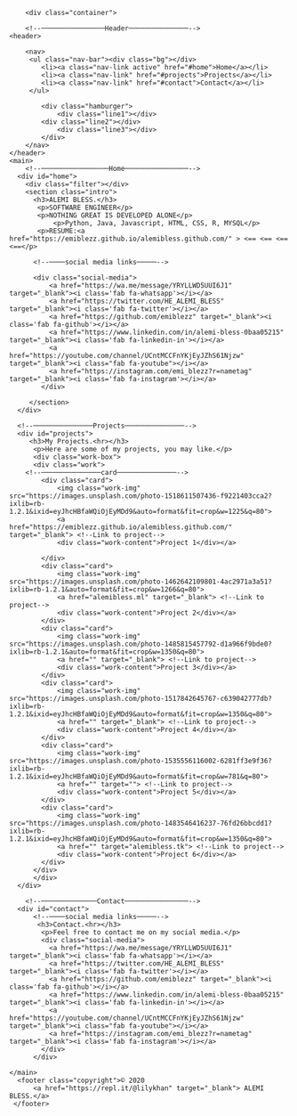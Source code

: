 
<html>
  <head>
      <meta charset="utf-8">
      <meta name="viewport" content="width=device-width">
      <title>ALEMI BLESS Portfolio site</title>
      <link href="style.css" rel="stylesheet" type="text/css" />
      <link rel="stylesheet" href="https://use.fontawesome.com/releases/v5.13.0/css/all.css">
      <link rel="icon" href="https://upload.wikimedia.org/wikipedia/commons/thumb/b/b2/Repl.it_logo.svg/220px-Repl.it_logo.png">
      <script src="https://ajax.googleapis.com/ajax/libs/jquery/3.5.1/jquery.min.js"></script>
      <script src="script.js"></script>
  </head>
    <body>
	  
        <div class="container">
	  
		<!--────────────────Header───────────────-->
	<header>
		
		<nav>	
		 <ul class="nav-bar"><div class="bg"></div>
			<li><a class="nav-link active" href="#home">Home</a></li>
			<li><a class="nav-link" href="#projects">Projects</a></li>
			<li><a class="nav-link" href="#contact">Contact</a></li>
		 </ul>
			
			<div class="hamburger">
				<div class="line1"></div>
            <div class="line2"></div>
				<div class="line3"></div>
			</div>
		</nav>
	</header>
	<main>
		<!--─────────────────Home────────────────-->
	  <div id="home">
		<div class="filter"></div>
		<section class="intro">
		  <h3>ALEMI BLESS.</h3>
		   <p>SOFTWARE ENGINEER</p>
		   <p>NOTHING GREAT IS DEVELOPED ALONE</p>
          	   <p>Python, Java, Javascript, HTML, CSS, R, MYSQL</p>
		   <p>RESUME:<a href="https://emiblezz.github.io/alemibless.github.com/" > <== <== <== <==</p>
			  
		  <!--────social media links─────-->
			 
		  <div class="social-media">
			  <a href="https://wa.me/message/YRYLLWD5UUI6J1" target="_blank"><i class='fab fa-whatsapp'></i></a>
			  <a href="https://twitter.com/HE_ALEMI_BLESS" target="_blank"><i class='fab fa-twitter'></i></a>
			  <a href="https://github.com/emiblezz" target="_blank"><i class='fab fa-github'></i></a>
			  <a href="https://www.linkedin.com/in/alemi-bless-0baa05215" target="_blank"><i class='fab fa-linkedin-in'></i></a>
			  <a href="https://youtube.com/channel/UCntMCCFnYKjEyJZhS61Njzw" target="_blank"><i class="fab fa-youtube"></i></a>
			  <a href="https://instagram.com/emi_blezz?r=nametag" target="_blank"><i class='fab fa-instagram'></i></a>
		    </div>
			 
		 </section> 
	  </div>  
		
	  <!--───────────────Projects───────────────-->
	  <div id="projects"> 
		 <h3>My Projects.<hr></h3>
		  <p>Here are some of my projects, you may like.</p>
		  <div class="work-box">
		  <div class="work">
		<!--───────────────card───────────────-->
			<div class="card">
			    <img class="work-img" src="https://images.unsplash.com/photo-1518611507436-f9221403cca2?ixlib=rb-1.2.1&ixid=eyJhcHBfaWQiOjEyMDd9&auto=format&fit=crop&w=1225&q=80">
			    <a href="https://emiblezz.github.io/alemibless.github.com/" target="_blank"> <!--Link to project-->
			    <div class="work-content">Project 1</div></a>	    
				
            </div>
			<div class="card">
			    <img class="work-img" src="https://images.unsplash.com/photo-1462642109801-4ac2971a3a51?ixlib=rb-1.2.1&auto=format&fit=crop&w=1266&q=80">
				<a href="alemibless.ml" target="_blank"> <!--Link to project-->
				<div class="work-content">Project 2</div></a>
            </div>
            <div class="card">
			    <img class="work-img" src="https://images.unsplash.com/photo-1485815457792-d1a966f9bde0?ixlib=rb-1.2.1&auto=format&fit=crop&w=1350&q=80">
				<a href="" target="_blank"> <!--Link to project-->
				<div class="work-content">Project 3</div></a>
            </div>
            <div class="card">
			    <img class="work-img" src="https://images.unsplash.com/photo-1517842645767-c639042777db?ixlib=rb-1.2.1&ixid=eyJhcHBfaWQiOjEyMDd9&auto=format&fit=crop&w=1350&q=80">
				<a href="" target="_blank"> <!--Link to project-->
				<div class="work-content">Project 4</div></a>
            </div> 
			<div class="card">
			    <img class="work-img" src="https://images.unsplash.com/photo-1535556116002-6281ff3e9f36?ixlib=rb-1.2.1&ixid=eyJhcHBfaWQiOjEyMDd9&auto=format&fit=crop&w=781&q=80">
				<a href="" target=""> <!--Link to project-->
				<div class="work-content">Project 5</div></a>
            </div>
			<div class="card">
			    <img class="work-img" src="https://images.unsplash.com/photo-1483546416237-76fd26bbcdd1?ixlib=rb-1.2.1&ixid=eyJhcHBfaWQiOjEyMDd9&auto=format&fit=crop&w=1350&q=80">
				<a href="" target="alemibless.tk"> <!--Link to project-->
				<div class="work-content">Project 6</div></a>
            </div> 	  
		  </div>
		  </div>
	  </div>
		 
		<!--──────────────Contact────────────────-->
	  <div id="contact">
		  <!--────social media links─────-->
		   <h3>Contact.<hr></h3>
		    <p>Feel free to contact me on my social media.</p>
		    <div class="social-media">
			  <a href="https://wa.me/message/YRYLLWD5UUI6J1" target="_blank"><i class='fab fa-whatsapp'></i></a>
			  <a href="https://twitter.com/HE_ALEMI_BLESS" target="_blank"><i class='fab fa-twitter'></i></a>
			  <a href="https://github.com/emiblezz" target="_blank"><i class='fab fa-github'></i></a>
			  <a href="https://www.linkedin.com/in/alemi-bless-0baa05215" target="_blank"><i class='fab fa-linkedin-in'></i></a>
			  <a href="https://youtube.com/channel/UCntMCCFnYKjEyJZhS61Njzw" target="_blank"><i class="fab fa-youtube"></i></a>
			  <a href="https://instagram.com/emi_blezz?r=nametag" target="_blank"><i class='fab fa-instagram'></i></a>
		    </div>
		  </div>

	</main>
	  <footer class="copyright">© 2020 
		  <a href="https://repl.it/@lilykhan" target="_blank"> ALEMI BLESS.</a>
     </footer>
	  
  </div>
  <!--
  This script places a badge on your repl's full-browser view back to your repl's cover
  page. Try various colors for the theme: dark, light, red, orange, yellow, lime, green,
  teal, blue, blurple, magenta, pink!
  -->
  <script src="https://replit.com/public/js/replit-badge.js" theme="blue" defer></script>  
  </body>
</html>


